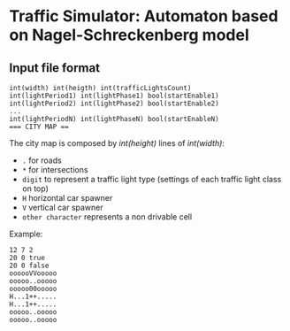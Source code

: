 # Traffic Simulator: Automaton based on Nagel-Schreckenberg model


## Input file format
```
int(width) int(heigth) int(trafficLightsCount)
int(lightPeriod1) int(lightPhase1) bool(startEnable1)
int(lightPeriod2) int(lightPhase2) bool(startEnable2)
...
int(lightPeriodN) int(lightPhaseN) bool(startEnableN)
=== CITY MAP ==
```

The city map is composed by *int(height)* lines of *int(width)*:
- `.` for roads
- `*` for intersections
- `digit` to represent a traffic light type (settings of each traffic light class on top)
- `H` horizontal car spawner
- `V` vertical car spawner
- `other character` represents a non drivable cell

Example:
```
12 7 2
20 0 true
20 0 false
oooooVVooooo
ooooo..ooooo
ooooo00ooooo
H...1++.....
H...1++.....
ooooo..ooooo
ooooo..ooooo
```